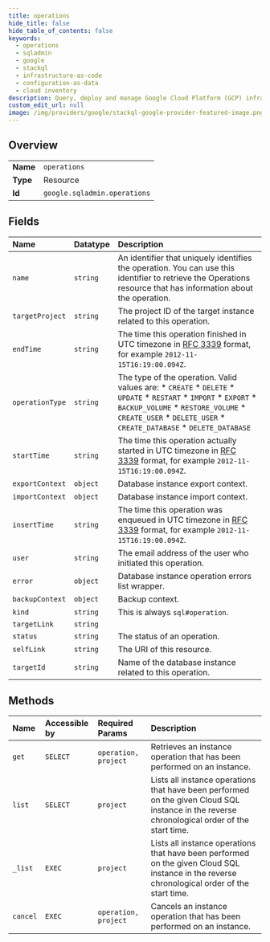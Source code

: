 ```yaml
---
title: operations
hide_title: false
hide_table_of_contents: false
keywords:
  - operations
  - sqladmin
  - google    
  - stackql
  - infrastructure-as-code
  - configuration-as-data
  - cloud inventory
description: Query, deploy and manage Google Cloud Platform (GCP) infrastructure and resources using SQL
custom_edit_url: null
image: /img/providers/google/stackql-google-provider-featured-image.png
---
```

  
    

## Overview
<table><tbody>
<tr><td><b>Name</b></td><td><code>operations</code></td></tr>
<tr><td><b>Type</b></td><td>Resource</td></tr>
<tr><td><b>Id</b></td><td><code>google.sqladmin.operations</code></td></tr>
</tbody></table>

## Fields
| Name | Datatype | Description |
|:-----|:---------|:------------|
| `name` | `string` | An identifier that uniquely identifies the operation. You can use this identifier to retrieve the Operations resource that has information about the operation. |
| `targetProject` | `string` | The project ID of the target instance related to this operation. |
| `endTime` | `string` | The time this operation finished in UTC timezone in [RFC 3339](https://tools.ietf.org/html/rfc3339) format, for example `2012-11-15T16:19:00.094Z`. |
| `operationType` | `string` | The type of the operation. Valid values are: * `CREATE` * `DELETE` * `UPDATE` * `RESTART` * `IMPORT` * `EXPORT` * `BACKUP_VOLUME` * `RESTORE_VOLUME` * `CREATE_USER` * `DELETE_USER` * `CREATE_DATABASE` * `DELETE_DATABASE` |
| `startTime` | `string` | The time this operation actually started in UTC timezone in [RFC 3339](https://tools.ietf.org/html/rfc3339) format, for example `2012-11-15T16:19:00.094Z`. |
| `exportContext` | `object` | Database instance export context. |
| `importContext` | `object` | Database instance import context. |
| `insertTime` | `string` | The time this operation was enqueued in UTC timezone in [RFC 3339](https://tools.ietf.org/html/rfc3339) format, for example `2012-11-15T16:19:00.094Z`. |
| `user` | `string` | The email address of the user who initiated this operation. |
| `error` | `object` | Database instance operation errors list wrapper. |
| `backupContext` | `object` | Backup context. |
| `kind` | `string` | This is always `sql#operation`. |
| `targetLink` | `string` |  |
| `status` | `string` | The status of an operation. |
| `selfLink` | `string` | The URI of this resource. |
| `targetId` | `string` | Name of the database instance related to this operation. |
## Methods
| Name | Accessible by | Required Params | Description |
|:-----|:--------------|:----------------|:------------|
| `get` | `SELECT` | `operation, project` | Retrieves an instance operation that has been performed on an instance. |
| `list` | `SELECT` | `project` | Lists all instance operations that have been performed on the given Cloud SQL instance in the reverse chronological order of the start time. |
| `_list` | `EXEC` | `project` | Lists all instance operations that have been performed on the given Cloud SQL instance in the reverse chronological order of the start time. |
| `cancel` | `EXEC` | `operation, project` | Cancels an instance operation that has been performed on an instance. |
